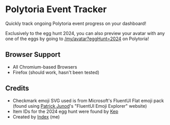 # Polytoria Event Tracker

Quickly track ongoing Polytoria event progress on your dashboard!

Exclusively to the egg hunt 2024, you can also preview your avatar with any one of the eggs by going to [/my/avatar?eggHunt=2024](https://polytoria.com/my/avatar?eggHunt=2024) on Polytoria!

## Browser Support
- All Chromium-based Browsers
- Firefox (should work, hasn't been tested)

## Credits
- Checkmark emoji SVG used is from Microsoft's FluentUI Flat emoji pack (found using [Patrick Junod](https://github.com/patrickjunod/)'s "FluentUI Emoji Explorer" website)
- Item IDs for the 2024 egg hunt were found by [Kep](https://polytoria.com/users/13673)
- Created by [Index](https://polytoria.com/users/2782) (me)
